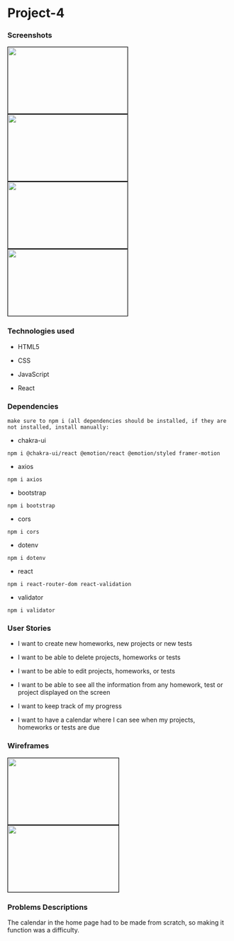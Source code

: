 # Project-4
### Screenshots
<img src="https://i.imgur.com/XwQlnTQ.png" width="270" height="150" style="border: 1px solid black">
<img src="https://i.imgur.com/JtiqCeN.png" width="270" height="150" style="border: 1px solid black">
<img src="https://i.imgur.com/ubA86Gt.png" width="270" height="150" style="border: 1px solid black">
<img src="https://i.imgur.com/oYgWbDz.png" width="270" height="150" style="border: 1px solid black">

### Technologies used
* HTML5

* CSS

* JavaScript

* React

### Dependencies

```make sure to npm i (all dependencies should be installed, if they are not installed, install manually:```

* chakra-ui
```
npm i @chakra-ui/react @emotion/react @emotion/styled framer-motion
````
* axios
```
npm i axios
```
* bootstrap
```
npm i bootstrap
```
* cors
```
npm i cors
```
* dotenv
```
npm i dotenv
```

* react
```
npm i react-router-dom react-validation
```
* validator

```
npm i validator
```



### User Stories
* I want to create new homeworks, new projects or new tests

* I want to be able to delete projects, homeworks or tests

* I want to be able to edit projects, homeworks, or tests

* I want to be able to see all the information from any homework, test or project displayed on the screen

* I want to keep track of my progress

* I want to have a calendar where I can see when my projects, homeworks or tests are due


### Wireframes
<img src="https://i.imgur.com/P7d65BX.png" width="250" height="150" style="border: 1px solid black">

<img src="https://i.imgur.com/wJgd8Wg.png" width="250" height="150" style="border: 1px solid black">


### Problems Descriptions
The calendar in the home page had to be made from scratch, so making it function was a difficulty.